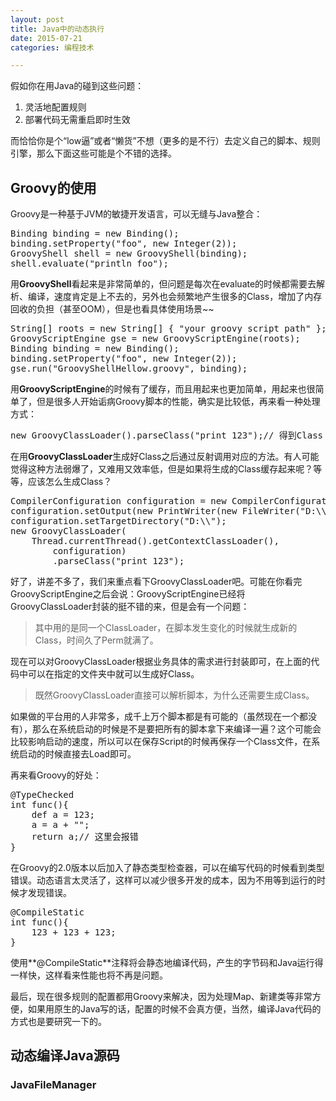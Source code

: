 ```yaml
---
layout: post
title: Java中的动态执行
date: 2015-07-21
categories: 编程技术

---
```


假如你在用Java的碰到这些问题：

1. 灵活地配置规则
2. 部署代码无需重启即时生效

而恰恰你是个“low逼”或者“懒货”不想（更多的是不行）去定义自己的脚本、规则引擎，那么下面这些可能是个不错的选择。

## Groovy的使用

Groovy是一种基于JVM的敏捷开发语言，可以无缝与Java整合：

<pre class="prettyprint">
Binding binding = new Binding();
binding.setProperty("foo", new Integer(2));
GroovyShell shell = new GroovyShell(binding);
shell.evaluate("println foo");
</pre>

用**GroovyShell**看起来是非常简单的，但问题是每次在evaluate的时候都需要去解析、编译，速度肯定是上不去的，另外也会频繁地产生很多的Class，增加了内存回收的负担（甚至OOM），但是也看具体使用场景~~

<pre class="prettyprint">
String[] roots = new String[] { "your groovy script path" };
GroovyScriptEngine gse = new GroovyScriptEngine(roots);
Binding binding = new Binding();
binding.setProperty("foo", new Integer(2));
gse.run("GroovyShellHellow.groovy", binding);
</pre>

用**GroovyScriptEngine**的时候有了缓存，而且用起来也更加简单，用起来也很简单了，但是很多人开始诟病Groovy脚本的性能，确实是比较低，再来看一种处理方式：

<pre class="prettyprint">
new GroovyClassLoader().parseClass("print 123");// 得到Class
</pre>

在用**GroovyClassLoader**生成好Class之后通过反射调用对应的方法。有人可能觉得这种方法弱爆了，又难用又效率低，但是如果将生成的Class缓存起来呢？等等，应该怎么生成Class？

<pre class="prettyprint">
CompilerConfiguration configuration = new CompilerConfiguration();
configuration.setOutput(new PrintWriter(new FileWriter("D:\\a")));
configuration.setTargetDirectory("D:\\");
new GroovyClassLoader(
    Thread.currentThread().getContextClassLoader(),
        configuration)
        .parseClass("print 123");
</pre>

好了，讲差不多了，我们来重点看下GroovyClassLoader吧。可能在你看完GroovyScriptEngine之后会说：GroovyScriptEngine已经将GroovyClassLoader封装的挺不错的来，但是会有一个问题：

> 其中用的是同一个ClassLoader，在脚本发生变化的时候就生成新的Class，时间久了Perm就满了。

现在可以对GroovyClassLoader根据业务具体的需求进行封装即可，在上面的代码中可以在指定的文件夹中就可以生成好Class。

> 既然GroovyClassLoader直接可以解析脚本，为什么还需要生成Class。

如果做的平台用的人非常多，成千上万个脚本都是有可能的（虽然现在一个都没有），那么在系统启动的时候是不是要把所有的脚本拿下来编译一遍？这个可能会比较影响启动的速度，所以可以在保存Script的时候再保存一个Class文件，在系统启动的时候直接去Load即可。

再来看Groovy的好处：

<pre class="prettyprint">
@TypeChecked
int func(){
    def a = 123;
    a = a + "";
    return a;// 这里会报错
}
</pre>

在Groovy的2.0版本以后加入了静态类型检查器，可以在编写代码的时候看到类型错误。动态语言太灵活了，这样可以减少很多开发的成本，因为不用等到运行的时候才发现错误。

<pre class="prettyprint">
@CompileStatic
int func(){
    123 + 123 + 123;
}
</pre>

使用**@CompileStatic**注释将会静态地编译代码，产生的字节码和Java运行得一样快，这样看来性能也将不再是问题。

最后，现在很多规则的配置都用Groovy来解决，因为处理Map、新建类等非常方便，如果用原生的Java写的话，配置的时候不会真方便，当然，编译Java代码的方式也是要研究一下的。

## 动态编译Java源码

### JavaFileManager














